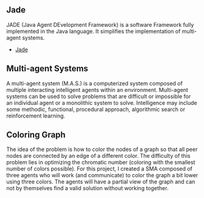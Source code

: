 ## Jade
JADE (Java Agent DEvelopment Framework) is a software Framework fully implemented in the Java language. It simplifies the implementation of multi-agent systems.
* [Jade](http://jade.tilab.com/download/jade/license/jade-download/?x=38&y=16)

## Multi-agent Systems
A multi-agent system (M.A.S.) is a computerized system composed of multiple interacting intelligent agents within an environment. Multi-agent systems can be used to solve problems that are difficult or impossible for an individual agent or a monolithic system to solve. Intelligence may include some methodic, functional, procedural approach, algorithmic search or reinforcement learning.

## Coloring Graph
The idea of the problem is how to color the nodes of a graph so that all peer nodes are connected by an edge of a different color. The difficulty of this problem lies in optimizing the chromatic number (coloring with the smallest number of colors possible).
For this project, I created a SMA composed of three agents who will work (and communicate) to color the graph a bit lower using three colors. The agents will have a partial view of the graph and can not by themselves find a valid solution without working together.
